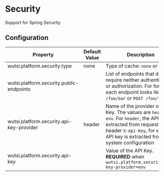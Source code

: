 # Security
Support for Spring Security

## Configuration
| Property | Default Value | Description |
|----------|---------------|-------------|
| wutsi.platform.security.type | none | Type of cache: `none` or `jwt` |
| wutsi.platform.security.public-endpoints | | List of endpoints that do not require neither authentication or authorization. For format of each endpoint looks like `GET /foo/bar` or `POST /foo/**` |
| wutsi.platform.security.api-key-provider | header | Name of the provider of API Key. The values are `header` or `env`. For `header`, the API Key is extracted from request header `X-Api-Key`, for `env` the API key is extracted from a system configuration |
| wutsi.platform.security.api-key |  | Value of the API Key. **REQUIRED** when `wutsi.platform.security.api-key-provider=env` |
